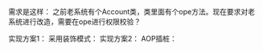 需求是这样：
   之前老系统有个Account类，类里面有个ope方法。现在要求对老系统进行改造，需要在ope进行权限校验？
   
实现方案1：
   采用装饰模式：
实现方案2：
   AOP插桩：
   